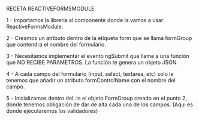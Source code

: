 RECETA REACTIVEFORMSMODULE

1 - Importamos la libreria al componente donde la vamos a usar ReactiveFormsModule.

2 - Creamos un atributo dentro de la etiqueta form que se llama formGroup que contendrá el nombre del formulario.

3 - Necesitamos implementar el evento ngSubmit que llame a una función que NO RECIBE PARAMETROS. La función te genera un objeto JSON.

4 - A cada campo del formulario (input, select, textarea, etc) solo le tenemos que añadir un atributo formControlName con el nombre del campo.

5 - Inicializamos dentro del .ts el objeto FormGroup creado en el punto 2, donde tenemos obligación de dar de alta cada uno de los campos. (Aqui es donde ejecutaremos los validadores)
